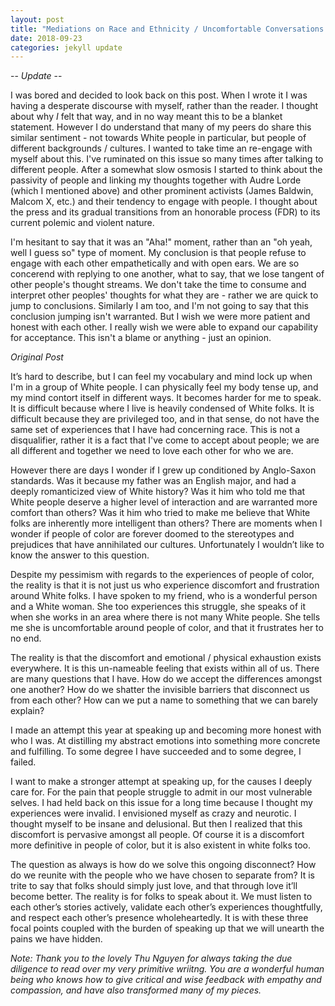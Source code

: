 ```yaml
---
layout: post
title: "Mediations on Race and Ethnicity / Uncomfortable Conversations / Looking Forward"
date: 2018-09-23
categories: jekyll update
---
```


-- *Update* --

I was bored and decided to look back on this post. When I wrote it I was having a desperate discourse with myself, rather than the reader. I thought about why _I_ felt that way, and in no way meant this to be a blanket statement. However I do understand that many of my peers do share this similar sentiment - not towards White people in particular, but people of different backgrounds / cultures. I wanted to take time an re-engage with myself about this. I've ruminated on this issue so many times after talking to different people. After a somewhat slow osmosis I started to think about the passivity of people and linking my thoughts together with Audre Lorde (which I mentioned above) and other prominent activists (James Baldwin, Malcom X, etc.) and their tendency to engage with people. I thought about the press and its gradual transitions from an honorable process (FDR) to its current polemic and violent nature.

I'm hesitant to say that it was an "Aha!" moment, rather than an "oh yeah, well I guess so" type of moment. My conclusion is that people refuse to engage with each other empathetically and with open ears. We are so concerend with replying to one another, what to say, that we lose tangent of other people's thought streams. We don't take the time to consume and interpret other peoples' thoughts for what they are - rather we are quick to jump to conclusions. Similarly I am too, and I'm not going to say that this conclusion jumping isn't warranted. But I wish we were more patient and honest with each other. I really wish we were able to expand our capability for acceptance. This isn't a blame or anything - just an opinion.

_Original Post_

It’s hard to describe, but I can feel my vocabulary and mind lock up when I'm in a group of White people. I can physically feel my body tense up, and my mind contort itself in different ways. It becomes harder for me to speak. It is difficult because where I live is heavily condensed of White folks. It is difficult because they are privileged too, and in that sense, do not have the same set of experiences that I have had concerning race. This is not a disqualifier, rather it is a fact that I've come to accept about people; we are all different and together we need to love each other for who we are.

However there are days I wonder if I grew up conditioned by Anglo-Saxon standards. Was it because my father was an English major, and had a deeply romanticized view of White history? Was it him who told me that White people deserve a higher level of interaction and are warranted more comfort than others? Was it him who tried to make me believe that White folks are inherently more intelligent than others? There are moments when I wonder if people of color are forever doomed to the stereotypes and prejudices that have annihilated our cultures. Unfortunately I wouldn’t like to know the answer to this question.

Despite my pessimism with regards to the experiences of people of color, the reality is that it is not just us who experience discomfort and frustration around White folks. I have spoken to my friend, who is a wonderful person and a White woman. She too experiences this struggle, she speaks of it when she works in an area where there is not many White people. She tells me she is uncomfortable around people of color, and that it frustrates her to no end.

The reality is that the discomfort and emotional / physical exhaustion exists everywhere. It is this un-nameable feeling that exists within all of us. There are many questions that I have. How do we accept the differences amongst one another? How do we shatter the invisible barriers that disconnect us from each other? How can we put a name to something that we can barely explain?

I made an attempt this year at speaking up and becoming more honest with who I was. At distilling my abstract emotions into something more concrete and fulfilling. To some degree I have succeeded and to some degree, I failed. 

I want to make a stronger attempt at speaking up, for the causes I deeply care for. For the pain that people struggle to admit in our most vulnerable selves. I had held back on this issue for a long time because I thought my experiences were invalid. I envisioned myself as crazy and neurotic. I thought myself to be insane and delusional. But then I realized that this discomfort is pervasive amongst all people. Of course it is a discomfort more definitive in people of color, but it is also existent in white folks too.

The question as always is how do we solve this ongoing disconnect? How do we reunite with the people who we have chosen to separate from? It is trite to say that folks should simply just love, and that through love it’ll become better. The reality is for folks to speak about it. We must listen to each other’s stories actively, validate each other’s experiences thoughtfully, and respect each other’s presence wholeheartedly. It is with these three focal points coupled with the burden of speaking up that we will unearth the pains we have hidden.

*Note: Thank you to the lovely Thu Nguyen for always taking the due diligence to read over my very primitive wriitng. You are a wonderful human being who knows how to give critical and wise feedback with empathy and compassion, and have also transformed many of my pieces.*
